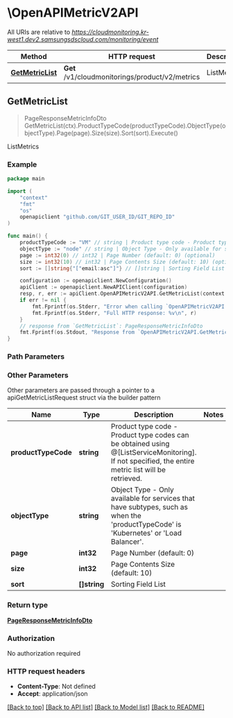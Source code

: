 # \OpenAPIMetricV2API

All URIs are relative to *https://cloudmonitoring.kr-west1.dev2.samsungsdscloud.com/monitoring/event*

Method | HTTP request | Description
------------- | ------------- | -------------
[**GetMetricList**](OpenAPIMetricV2API.md#GetMetricList) | **Get** /v1/cloudmonitorings/product/v2/metrics | ListMetrics



## GetMetricList

> PageResponseMetricInfoDto GetMetricList(ctx).ProductTypeCode(productTypeCode).ObjectType(objectType).Page(page).Size(size).Sort(sort).Execute()

ListMetrics



### Example

```go
package main

import (
	"context"
	"fmt"
	"os"
	openapiclient "github.com/GIT_USER_ID/GIT_REPO_ID"
)

func main() {
	productTypeCode := "VM" // string | Product type code - Product type codes can be obtained using @[ListServiceMonitoring]. If not specified, the entire metric list will be retrieved. (optional)
	objectType := "node" // string | Object Type - Only available for services that have subtypes, such as when the 'productTypeCode' is 'Kubernetes' or 'Load Balancer'. (optional)
	page := int32(0) // int32 | Page Number (default: 0) (optional)
	size := int32(10) // int32 | Page Contents Size (default: 10) (optional)
	sort := []string{"["email:asc"]"} // []string | Sorting Field List (optional)

	configuration := openapiclient.NewConfiguration()
	apiClient := openapiclient.NewAPIClient(configuration)
	resp, r, err := apiClient.OpenAPIMetricV2API.GetMetricList(context.Background()).ProductTypeCode(productTypeCode).ObjectType(objectType).Page(page).Size(size).Sort(sort).Execute()
	if err != nil {
		fmt.Fprintf(os.Stderr, "Error when calling `OpenAPIMetricV2API.GetMetricList``: %v\n", err)
		fmt.Fprintf(os.Stderr, "Full HTTP response: %v\n", r)
	}
	// response from `GetMetricList`: PageResponseMetricInfoDto
	fmt.Fprintf(os.Stdout, "Response from `OpenAPIMetricV2API.GetMetricList`: %v\n", resp)
}
```

### Path Parameters



### Other Parameters

Other parameters are passed through a pointer to a apiGetMetricListRequest struct via the builder pattern


Name | Type | Description  | Notes
------------- | ------------- | ------------- | -------------
 **productTypeCode** | **string** | Product type code - Product type codes can be obtained using @[ListServiceMonitoring]. If not specified, the entire metric list will be retrieved. | 
 **objectType** | **string** | Object Type - Only available for services that have subtypes, such as when the &#39;productTypeCode&#39; is &#39;Kubernetes&#39; or &#39;Load Balancer&#39;. | 
 **page** | **int32** | Page Number (default: 0) | 
 **size** | **int32** | Page Contents Size (default: 10) | 
 **sort** | **[]string** | Sorting Field List | 

### Return type

[**PageResponseMetricInfoDto**](PageResponseMetricInfoDto.md)

### Authorization

No authorization required

### HTTP request headers

- **Content-Type**: Not defined
- **Accept**: application/json

[[Back to top]](#) [[Back to API list]](../README.md#documentation-for-api-endpoints)
[[Back to Model list]](../README.md#documentation-for-models)
[[Back to README]](../README.md)

